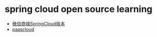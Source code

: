 # spring cloud open source learning 

  - [微信商城SpringCloud版本](https://github.com/chengzhx76/weixin-shop-spring-cloud)
  - [paascloud](https://github.com/paascloud)
